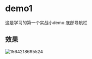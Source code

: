 # demo1
这是学习的第一个实战小demo:底部导航栏

## 效果

![1564218695524](C:\Users\Rain\AppData\Roaming\Typora\typora-user-images\1564218695524.png)

